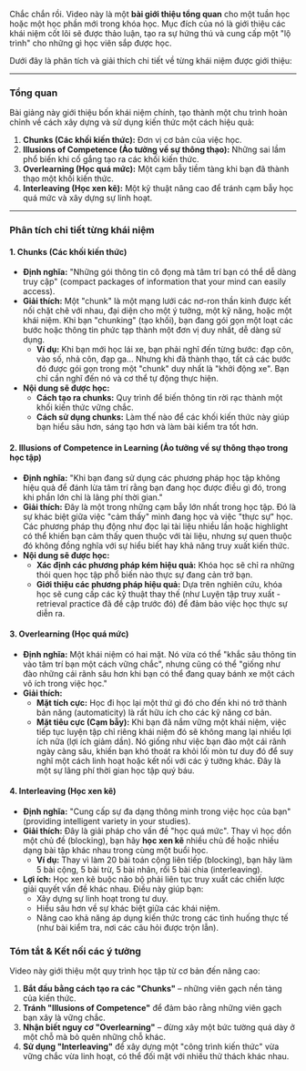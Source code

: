 Chắc chắn rồi. Video này là một **bài giới thiệu tổng quan** cho một tuần học hoặc một học phần mới trong khóa học. Mục đích của nó là giới thiệu các khái niệm cốt lõi sẽ được thảo luận, tạo ra sự hứng thú và cung cấp một "lộ trình" cho những gì học viên sắp được học.

Dưới đây là phân tích và giải thích chi tiết về từng khái niệm được giới thiệu:

---

### Tổng quan

Bài giảng này giới thiệu bốn khái niệm chính, tạo thành một chu trình hoàn chỉnh về cách xây dựng và sử dụng kiến thức một cách hiệu quả:
1.  **Chunks (Các khối kiến thức):** Đơn vị cơ bản của việc học.
2.  **Illusions of Competence (Ảo tưởng về sự thông thạo):** Những sai lầm phổ biến khi cố gắng tạo ra các khối kiến thức.
3.  **Overlearning (Học quá mức):** Một cạm bẫy tiềm tàng khi bạn đã thành thạo một khối kiến thức.
4.  **Interleaving (Học xen kẽ):** Một kỹ thuật nâng cao để tránh cạm bẫy học quá mức và xây dựng sự linh hoạt.

---

### Phân tích chi tiết từng khái niệm

#### 1. Chunks (Các khối kiến thức)

*   **Định nghĩa:** "Những gói thông tin cô đọng mà tâm trí bạn có thể dễ dàng truy cập" (compact packages of information that your mind can easily access).
*   **Giải thích:** Một "chunk" là một mạng lưới các nơ-ron thần kinh được kết nối chặt chẽ với nhau, đại diện cho một ý tưởng, một kỹ năng, hoặc một khái niệm. Khi bạn "chunking" (tạo khối), bạn đang gói gọn một loạt các bước hoặc thông tin phức tạp thành một đơn vị duy nhất, dễ dàng sử dụng.
    *   **Ví dụ:** Khi bạn mới học lái xe, bạn phải nghĩ đến từng bước: đạp côn, vào số, nhả côn, đạp ga... Nhưng khi đã thành thạo, tất cả các bước đó được gói gọn trong một "chunk" duy nhất là "khởi động xe". Bạn chỉ cần nghĩ đến nó và cơ thể tự động thực hiện.
*   **Nội dung sẽ được học:**
    *   **Cách tạo ra chunks:** Quy trình để biến thông tin rời rạc thành một khối kiến thức vững chắc.
    *   **Cách sử dụng chunks:** Làm thế nào để các khối kiến thức này giúp bạn hiểu sâu hơn, sáng tạo hơn và làm bài kiểm tra tốt hơn.

#### 2. Illusions of Competence in Learning (Ảo tưởng về sự thông thạo trong học tập)

*   **Định nghĩa:** "Khi bạn đang sử dụng các phương pháp học tập không hiệu quả để đánh lừa tâm trí rằng bạn đang học được điều gì đó, trong khi phần lớn chỉ là lãng phí thời gian."
*   **Giải thích:** Đây là một trong những cạm bẫy lớn nhất trong học tập. Đó là sự khác biệt giữa việc "cảm thấy" mình đang học và việc "thực sự" học. Các phương pháp thụ động như đọc lại tài liệu nhiều lần hoặc highlight có thể khiến bạn cảm thấy quen thuộc với tài liệu, nhưng sự quen thuộc đó không đồng nghĩa với sự hiểu biết hay khả năng truy xuất kiến thức.
*   **Nội dung sẽ được học:**
    *   **Xác định các phương pháp kém hiệu quả:** Khóa học sẽ chỉ ra những thói quen học tập phổ biến nào thực sự đang cản trở bạn.
    *   **Giới thiệu các phương pháp hiệu quả:** Dựa trên nghiên cứu, khóa học sẽ cung cấp các kỹ thuật thay thế (như Luyện tập truy xuất - retrieval practice đã đề cập trước đó) để đảm bảo việc học thực sự diễn ra.

#### 3. Overlearning (Học quá mức)

*   **Định nghĩa:** Một khái niệm có hai mặt. Nó vừa có thể "khắc sâu thông tin vào tâm trí bạn một cách vững chắc", nhưng cũng có thể "giống như đào những cái rãnh sâu hơn khi bạn có thể đang quay bánh xe một cách vô ích trong việc học."
*   **Giải thích:**
    *   **Mặt tích cực:** Học đi học lại một thứ gì đó cho đến khi nó trở thành bản năng (automaticity) là rất hữu ích cho các kỹ năng cơ bản.
    *   **Mặt tiêu cực (Cạm bẫy):** Khi bạn đã nắm vững một khái niệm, việc tiếp tục luyện tập chỉ riêng khái niệm đó sẽ không mang lại nhiều lợi ích nữa (lợi ích giảm dần). Nó giống như việc bạn đào một cái rãnh ngày càng sâu, khiến bạn khó thoát ra khỏi lối mòn tư duy đó để suy nghĩ một cách linh hoạt hoặc kết nối với các ý tưởng khác. Đây là một sự lãng phí thời gian học tập quý báu.

#### 4. Interleaving (Học xen kẽ)

*   **Định nghĩa:** "Cung cấp sự đa dạng thông minh trong việc học của bạn" (providing intelligent variety in your studies).
*   **Giải thích:** Đây là giải pháp cho vấn đề "học quá mức". Thay vì học dồn một chủ đề (blocking), bạn hãy **học xen kẽ** nhiều chủ đề hoặc nhiều dạng bài tập khác nhau trong cùng một buổi học.
    *   **Ví dụ:** Thay vì làm 20 bài toán cộng liên tiếp (blocking), bạn hãy làm 5 bài cộng, 5 bài trừ, 5 bài nhân, rồi 5 bài chia (interleaving).
*   **Lợi ích:** Học xen kẽ buộc não bộ phải liên tục truy xuất các chiến lược giải quyết vấn đề khác nhau. Điều này giúp bạn:
    *   Xây dựng sự linh hoạt trong tư duy.
    *   Hiểu sâu hơn về sự khác biệt giữa các khái niệm.
    *   Nâng cao khả năng áp dụng kiến thức trong các tình huống thực tế (như bài kiểm tra, nơi các câu hỏi được trộn lẫn).

### Tóm tắt & Kết nối các ý tưởng

Video này giới thiệu một quy trình học tập từ cơ bản đến nâng cao:
1.  **Bắt đầu bằng cách tạo ra các "Chunks"** – những viên gạch nền tảng của kiến thức.
2.  **Tránh "Illusions of Competence"** để đảm bảo rằng những viên gạch bạn xây là vững chắc.
3.  **Nhận biết nguy cơ "Overlearning"** – đừng xây một bức tường quá dày ở một chỗ mà bỏ quên những chỗ khác.
4.  **Sử dụng "Interleaving"** để xây dựng một "công trình kiến thức" vừa vững chắc vừa linh hoạt, có thể đối mặt với nhiều thử thách khác nhau.